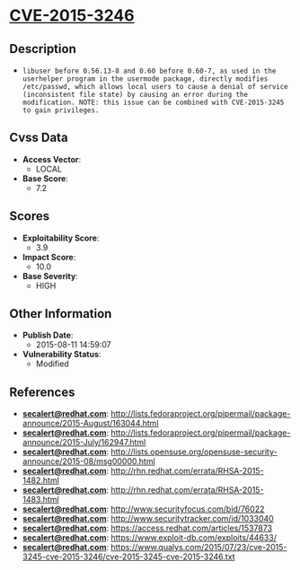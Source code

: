 
# [CVE-2015-3246](http://lists.fedoraproject.org/pipermail/package-announce/2015-August/163044.html)

## Description

- `libuser before 0.56.13-8 and 0.60 before 0.60-7, as used in the userhelper program in the usermode package, directly modifies /etc/passwd, which allows local users to cause a denial of service (inconsistent file state) by causing an error during the modification. NOTE: this issue can be combined with CVE-2015-3245 to gain privileges.`

## Cvss Data

- **Access Vector**:
  - LOCAL
- **Base Score**:
  - 7.2

## Scores

- **Exploitability Score**:
  - 3.9
- **Impact Score**:
  - 10.0
- **Base Severity**:
  - HIGH

## Other Information

- **Publish Date**:
  - 2015-08-11 14:59:07
- **Vulnerability Status**:
  - Modified

## References

- **secalert@redhat.com**: http://lists.fedoraproject.org/pipermail/package-announce/2015-August/163044.html
- **secalert@redhat.com**: http://lists.fedoraproject.org/pipermail/package-announce/2015-July/162947.html
- **secalert@redhat.com**: http://lists.opensuse.org/opensuse-security-announce/2015-08/msg00000.html
- **secalert@redhat.com**: http://rhn.redhat.com/errata/RHSA-2015-1482.html
- **secalert@redhat.com**: http://rhn.redhat.com/errata/RHSA-2015-1483.html
- **secalert@redhat.com**: http://www.securityfocus.com/bid/76022
- **secalert@redhat.com**: http://www.securitytracker.com/id/1033040
- **secalert@redhat.com**: https://access.redhat.com/articles/1537873
- **secalert@redhat.com**: https://www.exploit-db.com/exploits/44633/
- **secalert@redhat.com**: https://www.qualys.com/2015/07/23/cve-2015-3245-cve-2015-3246/cve-2015-3245-cve-2015-3246.txt
